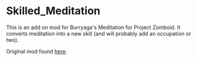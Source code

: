 # Skilled_Meditation
This is an add on mod for Burryaga's Meditation for Project Zomboid. It converts meditation into a new skill (and will probably add an occupation or two). 

Original mod found [here](https://steamcommunity.com/sharedfiles/filedetails/?id=2891623922).
